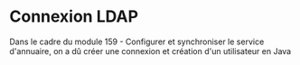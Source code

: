 # Connexion LDAP
Dans le cadre du module 159 - Configurer et synchroniser le service d'annuaire, on a dû créer une connexion et création d'un utilisateur en Java